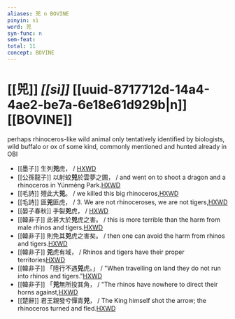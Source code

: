 ```yaml
---
aliases: 兕 n BOVINE
pinyin: sì
word: 兕
syn-func: n
sem-feat: 
total: 11
concept: BOVINE 
---
```

# [[兕]] *[[sì]]*  [[uuid-8717712d-14a4-4ae2-be7a-6e18e61d929b|n]] [[BOVINE]]
perhaps rhinoceros-like wild animal only tentatively identified by biologists, wild buffalo or ox of some kind, commonly mentioned and hunted already in OBI
 - [[墨子]] 生列**兕**虎，
                     / [HXWD](https://hxwd.org/textview.html?location=CH1a0938_CHANT_008-16a.23)
 - [[公孫龍子]] 以射蛟**兕**於雲夢之圃，
                     / and went on to shoot a dragon and a rhinoceros in Yúnmèng Park.[HXWD](https://hxwd.org/textview.html?location=CH1a0941_CHANT_001-2a.25)
 - [[毛詩]] 殪此大**兕**。 / we killed this big rhinoceros,[HXWD](https://hxwd.org/textview.html?location=KR1c0001_tls_017-77a.5)
 - [[毛詩]] 匪**兕**匪虎， / 3. We are not rhinoceroses, we are not tigers,[HXWD](https://hxwd.org/textview.html?location=KR1c0001_tls_022-102a.2)
 - [[晏子春秋]] 手裂**兕**虎，
                     / [HXWD](https://hxwd.org/textview.html?location=KR2g0003_tls_001-2a.34)
 - [[韓非子]] 此甚大於**兕**虎之害。 / this is more terrible than the harm from male rhinos and tigers.[HXWD](https://hxwd.org/textview.html?location=KR3c0005_tls_020-123a.6)
 - [[韓非子]] 則免其**兕**虎之害矣。 / then one can avoid the harm from rhinos and tigers.[HXWD](https://hxwd.org/textview.html?location=KR3c0005_tls_020-124a.6)
 - [[韓非子]] **兕**虎有域， / Rhinos and tigers have their proper territories[HXWD](https://hxwd.org/textview.html?location=KR3c0005_tls_020-128a.2)
 - [[韓非子]] 「陸行不遇**兕**虎。」 / "When travelling on land they do not run into rhinos and tigers."[HXWD](https://hxwd.org/textview.html?location=KR3c0005_tls_020-130a.9)
 - [[韓非子]] 「**兕**無所投其角， / "The rhinos have nowhere to direct their horns against,[HXWD](https://hxwd.org/textview.html?location=KR3c0005_tls_020-131a.8)
 - [[楚辭]] 君王親發兮憚青**兕**， / The King himself shot the arrow; the rhinoceros turned and fled.[HXWD](https://hxwd.org/textview.html?location=KR4a0001_tls_009-5a.12)
